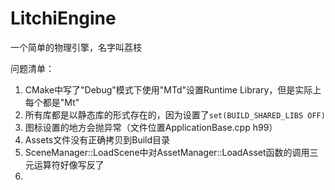 # LitchiEngine

一个简单的物理引擎，名字叫荔枝



问题清单：

1. CMake中写了"Debug"模式下使用"MTd"设置Runtime Library，但是实际上每个都是"Mt"
2. 所有库都是以静态库的形式存在的，因为设置了`set(BUILD_SHARED_LIBS OFF)`
3. 图标设置的地方会抛异常（文件位置ApplicationBase.cpp h99）
4. Assets文件没有正确拷贝到Build目录
5. SceneManager::LoadScene中对AssetManager::LoadAsset函数的调用三元运算符好像写反了
6. 
